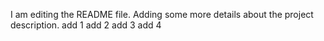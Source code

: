 I am editing the README file. Adding some more details about the project description.
add 1
add 2
add 3
add 4
